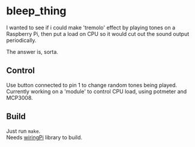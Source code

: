 # bleep_thing
I wanted to see if i could make 'tremolo' effect by playing tones on a Raspberry Pi, then put a load on CPU so it would cut out the sound output periodically. 

The answer is, sorta.

## Control
Use button connected to pin 1 to change random tones being played.   
Currently working on a 'module' to control CPU load, using potmeter and MCP3008.

## Build
Just run `make`.  
Needs [wiringPi](http://wiringpi.com/) library to build. 
